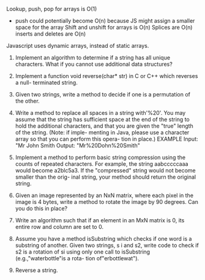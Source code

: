 Lookup, push, pop for arrays is O(1)
- push could potentially become O(n) because JS might assign a smaller space for the array
Shift and unshift for arrays is O(n)
Splices are O(n)
inserts and deletes are O(n)

Javascript uses dynamic arrays, instead of static arrays.

1. Implement an algorithm to determine if a string has all unique characters. What if you cannot use additional data structures?

2. Implement a function void reverse(char\* str) in C or C++ which reverses a null- terminated string.

3. Given two strings, write a method to decide if one is a permutation of the other.

4. Write a method to replace all spaces in a string with'%20'. You may assume that the string has sufficient space at the end of the string to hold the additional characters, and that you are given the "true" length of the string. (Note: if imple- menting in Java, please use a character array so that you can perform this opera- tion in place.)
   EXAMPLE
   Input: "Mr John Smith Output: "Mr%20Dohn%20Smith"

5. Implement a method to perform basic string compression using the counts of repeated characters. For example, the string aabcccccaaa would become a2blc5a3. If the "compressed" string would not become smaller than the orig- inal string, your method should return the original string.

6. Given an image represented by an NxN matrix, where each pixel in the image is 4 bytes, write a method to rotate the image by 90 degrees. Can you do this in place?

7. Write an algorithm such that if an element in an MxN matrix is 0, its entire row and column are set to 0.

8. Assume you have a method isSubstring which checks if one word is a substring of another. Given two strings, s i and s2, write code to check if s2 is a rotation of si using only one call to isSubstring (e.g.,"waterbottle"is a rota- tion of"erbottlewat").

9. Reverse a string.

